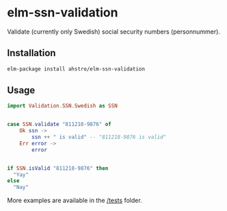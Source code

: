 # elm-ssn-validation

Validate (currently only Swedish) social security numbers (personnummer).

## Installation

```sh
elm-package install ahstro/elm-ssn-validation
```

## Usage

```elm
import Validation.SSN.Swedish as SSN


case SSN.validate "811218-9876" of
    Ok ssn ->
        ssn ++ " is valid" -- "811218-9876 is valid"
    Err error ->
        error


if SSN.isValid "811218-9876" then
  "Yay"
else
  "Nay"

```

More examples are available in the [/tests](https://github.com/ahstro/elm-ssn-validation/tree/master/tests) folder.
